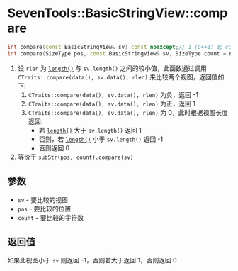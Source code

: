 # SevenTools::BasicStringView::compare

```cpp
int compare(const BasicStringView& sv) const noexcept;// 1 (C++17 起 constexpr)
int compare(SizeType pos, const BasicStringView& sv, SizeType count = npos) const;// 2 (C++17 起 constexpr)
```

1. 设 `rlen` 为 [`length()`](length.md) 与 `sv.length()` 之间的较小值，此函数通过调用 `CTraits::compare(data(), sv.data(), rlen)` 来比较两个视图，返回值如下:
   1. `CTraits::compare(data(), sv.data(), rlen)` 为负，返回 -1
   2. `CTraits::compare(data(), sv.data(), rlen)` 为正，返回 1
   3. `CTraits::compare(data(), sv.data(), rlen)` 为 0，此时根据视图长度返回:
      - 若 [`length()`](length.md) 大于 `sv.length()` 返回 1
      - 否则，若 [`length()`](length.md) 小于 `sv.length()` 返回 -1
      - 否则返回 0
2. 等价于 `subStr(pos, count).compare(sv)`

## 参数

- `sv` \- 要比较的视图
- `pos` \- 要比较的位置
- `count` \- 要比较的字符数

## 返回值

如果此视图小于 `sv` 则返回 -1，否则若大于返回 1，否则返回 0